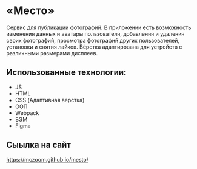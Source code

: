 # «Место»
Сервис для публикации фотографий. В приложении есть возможность изменения данных и аватары пользователя, добавления и удаления своих фотографий, 
просмотра фотографий других пользователей, установки и снятия лайков.
Вёрстка адаптирована для устройств с различными размерами дисплеев.

## Использованные технологии:
- JS
- HTML
- CSS (Адаптивная верстка)
- ООП
- Webpack
- БЭМ
- Figma

## Сыылка на сайт
https://mczoom.github.io/mesto/
